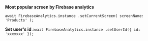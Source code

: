 __Most popular screen by Firebase analytics__

`await FirebaseAnalytics.instance
   .setCurrentScreen(
     screenName: 'Products'
   );`


__Set user's id__ 
`await FirebaseAnalytics.instance
   .setUserId({
     id: 'xxxxxxx'
   });`